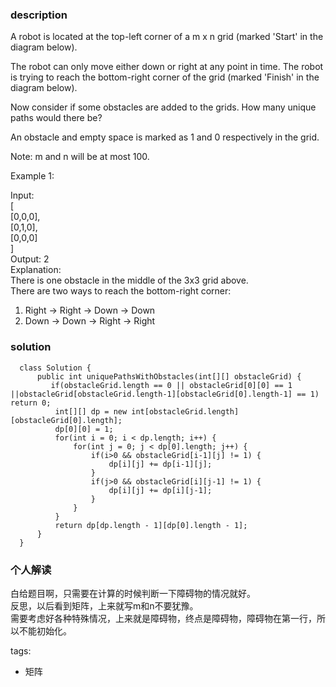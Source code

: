 ### description    
  A robot is located at the top-left corner of a m x n grid (marked 'Start' in the diagram below).  
    
  The robot can only move either down or right at any point in time. The robot is trying to reach the bottom-right corner of the grid (marked 'Finish' in the diagram below).  
    
  Now consider if some obstacles are added to the grids. How many unique paths would there be?  
    
    
    
  An obstacle and empty space is marked as 1 and 0 respectively in the grid.  
    
  Note: m and n will be at most 100.  
    
  Example 1:  
    
  Input:  
  [  
    [0,0,0],  
    [0,1,0],  
    [0,0,0]  
  ]  
  Output: 2  
  Explanation:  
  There is one obstacle in the middle of the 3x3 grid above.  
  There are two ways to reach the bottom-right corner:  
  1. Right -> Right -> Down -> Down  
  2. Down -> Down -> Right -> Right  
### solution    
```    
  class Solution {  
      public int uniquePathsWithObstacles(int[][] obstacleGrid) {  
         if(obstacleGrid.length == 0 || obstacleGrid[0][0] == 1 ||obstacleGrid[obstacleGrid.length-1][obstacleGrid[0].length-1] == 1) return 0;  
          int[][] dp = new int[obstacleGrid.length][obstacleGrid[0].length];  
          dp[0][0] = 1;  
          for(int i = 0; i < dp.length; i++) {  
              for(int j = 0; j < dp[0].length; j++) {  
                  if(i>0 && obstacleGrid[i-1][j] != 1) {  
                      dp[i][j] += dp[i-1][j];  
                  }  
                  if(j>0 && obstacleGrid[i][j-1] != 1) {  
                      dp[i][j] += dp[i][j-1];  
                  }  
              }  
          }  
          return dp[dp.length - 1][dp[0].length - 1];  
      }  
  }  
```    
    
### 个人解读    
  白给题目啊，只需要在计算的时候判断一下障碍物的情况就好。  
  反思，以后看到矩阵，上来就写m和n不要犹豫。  
  需要考虑好各种特殊情况，上来就是障碍物，终点是障碍物，障碍物在第一行，所以不能初始化。   
    
    
tags:    
  -  矩阵  
